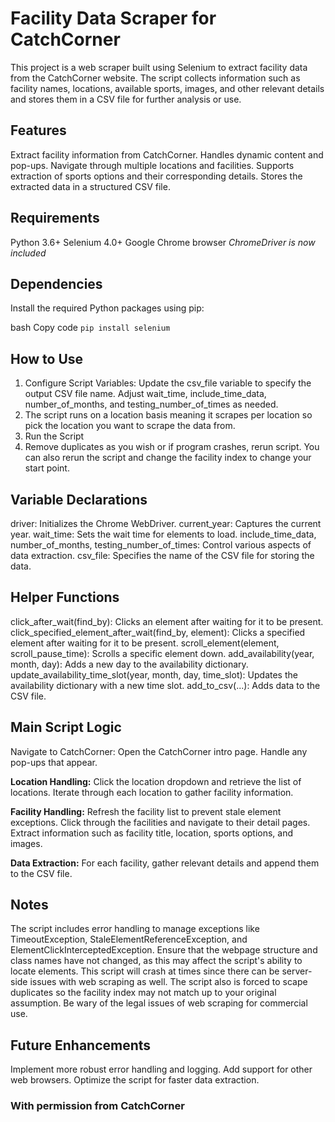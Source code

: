 # Facility Data Scraper for CatchCorner
This project is a web scraper built using Selenium to extract facility data from the CatchCorner website. The script collects information such as facility names, locations, available sports, images, and other relevant details and stores them in a CSV file for further analysis or use.

## Features
Extract facility information from CatchCorner.
Handles dynamic content and pop-ups.
Navigate through multiple locations and facilities.
Supports extraction of sports options and their corresponding details.
Stores the extracted data in a structured CSV file.

## Requirements
Python 3.6+
Selenium 4.0+
Google Chrome browser
*ChromeDriver is now included*

## Dependencies
Install the required Python packages using pip:

bash
Copy code
`pip install selenium`

## How to Use
1) Configure Script Variables:
Update the csv_file variable to specify the output CSV file name.
Adjust wait_time, include_time_data, number_of_months, and testing_number_of_times as needed.
2) The script runs on a location basis meaning it scrapes per location so pick the location you want to scrape the data from.
3) Run the Script
4) Remove duplicates as you wish or if program crashes, rerun script. You can also rerun the script and change the facility index to change your start point.


## Variable Declarations
driver: Initializes the Chrome WebDriver.
current_year: Captures the current year.
wait_time: Sets the wait time for elements to load.
include_time_data, number_of_months, testing_number_of_times: Control various aspects of data extraction.
csv_file: Specifies the name of the CSV file for storing the data.

## Helper Functions
click_after_wait(find_by): Clicks an element after waiting for it to be present.
click_specified_element_after_wait(find_by, element): Clicks a specified element after waiting for it to be present.
scroll_element(element, scroll_pause_time): Scrolls a specific element down.
add_availability(year, month, day): Adds a new day to the availability dictionary.
update_availability_time_slot(year, month, day, time_slot): Updates the availability dictionary with a new time slot.
add_to_csv(...): Adds data to the CSV file.

## Main Script Logic
Navigate to CatchCorner:
Open the CatchCorner intro page.
Handle any pop-ups that appear.

**Location Handling:**
Click the location dropdown and retrieve the list of locations.
Iterate through each location to gather facility information.

**Facility Handling:**
Refresh the facility list to prevent stale element exceptions.
Click through the facilities and navigate to their detail pages.
Extract information such as facility title, location, sports options, and images.

**Data Extraction:**
For each facility, gather relevant details and append them to the CSV file.

## Notes
The script includes error handling to manage exceptions like TimeoutException, StaleElementReferenceException, and ElementClickInterceptedException.
Ensure that the webpage structure and class names have not changed, as this may affect the script's ability to locate elements.
This script will crash at times since there can be server-side issues with web scraping as well.
The script also is forced to scape duplicates so the facility index may not match up to your original assumption.
Be wary of the legal issues of web scraping for commercial use.

## Future Enhancements
Implement more robust error handling and logging.
Add support for other web browsers.
Optimize the script for faster data extraction.

### With permission from CatchCorner

